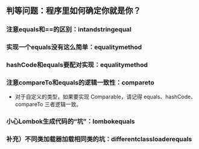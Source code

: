 ## 判等问题：程序里如何确定你就是你？
### 注意equals和==的区别：intandstringequal
### 实现一个equals没有这么简单：equalitymethod
### hashCode和equals要配对实现：equalitymethod
### 注意compareTo和equals的逻辑一致性：compareto
- 对于自定义的类型，如果要实现 Comparable，请记得 equals、hashCode、compareTo 三者逻辑一致。
### 小心Lombok生成代码的“坑”：lombokequals
### 补充）不同类加载器加载相同类的坑：differentclassloaderequals
